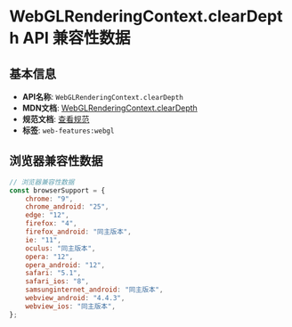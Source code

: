 # WebGLRenderingContext.clearDepth API 兼容性数据

## 基本信息

- **API名称**: `WebGLRenderingContext.clearDepth`
- **MDN文档**: [WebGLRenderingContext.clearDepth](https://developer.mozilla.org/docs/Web/API/WebGLRenderingContext/clearDepth)
- **规范文档**: [查看规范](https://registry.khronos.org/webgl/specs/latest/1.0/#5.14.3)
- **标签**: `web-features:webgl`

## 浏览器兼容性数据

```javascript
// 浏览器兼容性数据
const browserSupport = {
    chrome: "9",
    chrome_android: "25",
    edge: "12",
    firefox: "4",
    firefox_android: "同主版本",
    ie: "11",
    oculus: "同主版本",
    opera: "12",
    opera_android: "12",
    safari: "5.1",
    safari_ios: "8",
    samsunginternet_android: "同主版本",
    webview_android: "4.4.3",
    webview_ios: "同主版本",
};

```

